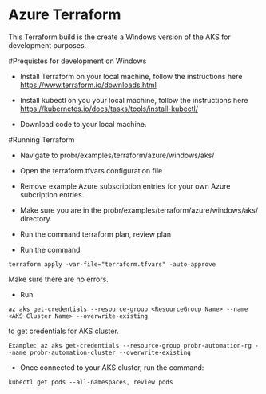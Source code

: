  # Azure Terraform

This Terraform build is the create a Windows version of the AKS for development purposes.

#Prequistes for development on Windows

- Install Terraform on your local machine, follow the instructions here https://www.terraform.io/downloads.html

- Install kubectl on you your local machine, follow the instructions here
https://kubernetes.io/docs/tasks/tools/install-kubectl/

- Download code to your local machine. 

#Running Terraform
- Navigate to probr/examples/terraform/azure/windows/aks/

- Open the terraform.tfvars configuration file

- Remove example Azure subscription entries for your own Azure subcription entries.

- Make sure you are in the probr/examples/terraform/azure/windows/aks/ directory.

- Run the command terraform plan, review plan

- Run the command 
 ~~~
 terraform apply -var-file="terraform.tfvars" -auto-approve
 ~~~
 Make sure there are no errors.
 
- Run
 ~~~
 az aks get-credentials --resource-group <ResourceGroup Name> --name  <AKS Cluster Name> --overwrite-existing
 ~~~ 
 to get credentials for AKS cluster.
 ~~~
 Example: az aks get-credentials --resource-group probr-automation-rg --name probr-automation-cluster --overwrite-existing
 ~~~
  
- Once connected to your AKS cluster, run the command:
 ~~~
 kubectl get pods --all-namespaces, review pods
 ~~~








